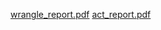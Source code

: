 [wrangle_report.pdf](https://github.com/salahabdulhamid/Udacity-WeRateDogs/files/7862523/wrangle_report.pdf)
[act_report.pdf](https://github.com/salahabdulhamid/Udacity-WeRateDogs/files/7862524/act_report.pdf)
